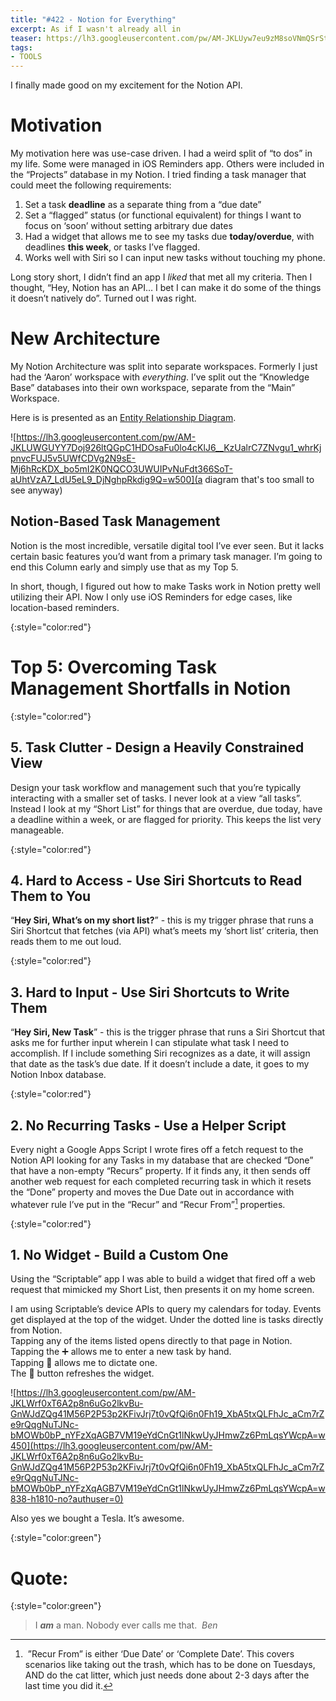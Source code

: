 ```yaml
---
title: "#422 - Notion for Everything"
excerpt: As if I wasn't already all in
teaser: https://lh3.googleusercontent.com/pw/AM-JKLUyw7eu9zM8soVNmQSrSt1ob_NkPVIdP6YjLLnvTo0pR8EhJ8-o0Eoi2RbfeIQJH-r2Op4qg1IfigNTulw2CIkiIEt1Adv6QCb9ZrnSUWu1X6QkdclO7IpVwHxHTV8z1IDc6GXczPtzGRZVF4TW8mT5sg=w200
tags: 
- TOOLS
---
```

I finally made good on my excitement for the Notion API.

# Motivation

My motivation here was use-case driven. I had a weird split of “to dos” in my life. Some were managed in iOS Reminders app. Others were included in the “Projects” database in my Notion. I tried finding a task manager that could meet the following requirements:

1. Set a task **deadline** as a separate thing from a “due date”
2. Set a “flagged” status (or functional equivalent) for things I want to focus on ‘soon’ without setting arbitrary due dates
3. Had a widget that allows me to see my tasks due **today/overdue**, with deadlines **this week**, or tasks I’ve flagged.
4. Works well with Siri so I can input new tasks without touching my phone.

Long story short, I didn’t find an app I *liked* that met all my criteria. Then I thought, “Hey, Notion has an API… I bet I can make it do some of the things it doesn’t natively do”. Turned out I was right.

# New Architecture

My Notion Architecture was split into separate workspaces. Formerly I just had the ‘Aaron’ workspace with *everything*. I’ve split out the “Knowledge Base” databases into their own workspace, separate from the “Main” Workspace.

Here is is presented as an [Entity Relationship Diagram](https://www.notion.so/Entity-Relationship-Models-f44979f1538e4da5b86dc2d38d4ae15f).

![https://lh3.googleusercontent.com/pw/AM-JKLUWGUYY7Doj926ltQGpC1HDOsaFu0lo4cKlJ6__KzUalrC7ZNvgu1_whrKjpnvcFUJ5v5UWfCDVg2N9sE-Mj6hRcKDX_bo5mI2K0NQCO3UWUIPvNuFdt366SoT-aUhtVzA7_LdU5eL9_DjNghpRkdig9Q=w500](a diagram that's too small to see anyway)

## Notion-Based Task Management

Notion is the most incredible, versatile digital tool I’ve ever seen. But it lacks certain basic features you’d want from a primary task manager. I’m going to end this Column early and simply use that as my Top 5.

In short, though, I figured out how to make Tasks work in Notion pretty well utilizing their API. Now I only use iOS Reminders for edge cases, like location-based reminders.

{:style="color:red"}

# Top 5: Overcoming Task Management Shortfalls in Notion

{:style="color:red"}

## 5. Task Clutter - Design a Heavily Constrained View

Design your task workflow and management such that you’re typically interacting with a smaller set of tasks. I never look at a view “all tasks”. Instead I look at my “Short List” for things that are overdue, due today, have a deadline within a week, or are flagged for priority. This keeps the list very manageable.  

{:style="color:red"}

## 4. Hard to Access - Use Siri Shortcuts to Read Them to You

“**Hey Siri, What’s on my short list?**” - this is my trigger phrase that runs a Siri Shortcut that fetches (via API) what’s meets my ‘short list’ criteria, then reads them to me out loud.

{:style="color:red"}

## 3. Hard to Input - Use Siri Shortcuts to Write Them

“**Hey Siri, New Task**” - this is the trigger phrase that runs a Siri Shortcut that asks me for further input wherein I can stipulate what task I need to accomplish. If I include something Siri recognizes as a date, it will assign that date as the task’s due date. If it doesn’t include a date, it goes to my Notion Inbox database.

{:style="color:red"}

## 2. No Recurring Tasks - Use a Helper Script

Every night a Google Apps Script I wrote fires off a fetch request to the Notion API looking for any Tasks in my database that are checked “Done” that have a non-empty “Recurs” property. If it finds any, it then sends off another web request for each completed recurring task in which it resets the “Done” property and moves the Due Date out in accordance with whatever rule I’ve put in the “Recur” and “Recur From”[^1] properties.

{:style="color:red"}

## 1. No Widget - Build a Custom One

Using the “Scriptable” app I was able to build a widget that fired off a web request that mimicked my Short List, then presents it on my home screen. 

I am using Scriptable’s device APIs to query my calendars for today. Events get displayed at the top of the widget. Under the dotted line is tasks directly from Notion.  
Tapping any of the items listed opens directly to that page in Notion.  
Tapping the ➕ allows me to enter a new task by hand.  
Tapping 🙊 allows me to dictate one.  
The 🔄 button refreshes the widget.

![https://lh3.googleusercontent.com/pw/AM-JKLWrf0xT6A2p8n6uGo2lkvBu-GnWJdZQg41M56P2P53p2KFivJrj7t0vQfQi6n0Fh19_XbA5txQLFhJc_aCm7rZe9rQqgNuTJNc-bMOWb0bP_nYFzXqAGB7VM19eYdCnGt1lNkwUyJHmwZz6PmLqsYWcpA=w450](https://lh3.googleusercontent.com/pw/AM-JKLWrf0xT6A2p8n6uGo2lkvBu-GnWJdZQg41M56P2P53p2KFivJrj7t0vQfQi6n0Fh19_XbA5txQLFhJc_aCm7rZe9rQqgNuTJNc-bMOWb0bP_nYFzXqAGB7VM19eYdCnGt1lNkwUyJHmwZz6PmLqsYWcpA=w838-h1810-no?authuser=0)

Also yes we bought a Tesla. It’s awesome.

{:style="color:green"}

# **Quote:**

{:style="color:green"}

> I ***am*** a man. Nobody ever calls me that. 
<cite>Ben</cite>
> 

[^1]: ”Recur From” is either ‘Due Date’ or ‘Complete Date’. This covers scenarios like taking out the trash, which has to be done on Tuesdays, AND do the cat litter, which just needs done about 2-3 days after the last time you did it.
